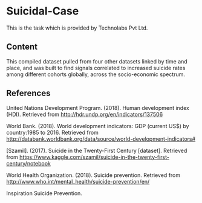 # Suicidal-Case
This is the task which is provided by Technolabs Pvt Ltd.

## Content
This compiled dataset pulled from four other datasets linked by time and place, and was built to find signals correlated to increased suicide rates among different cohorts globally, across the socio-economic spectrum.

## References
United Nations Development Program. (2018). Human development index (HDI). Retrieved from http://hdr.undp.org/en/indicators/137506

World Bank. (2018). World development indicators: GDP (current US$) by country:1985 to 2016. Retrieved from http://databank.worldbank.org/data/source/world-development-indicators#

[Szamil]. (2017). Suicide in the Twenty-First Century [dataset]. Retrieved from https://www.kaggle.com/szamil/suicide-in-the-twenty-first-century/notebook

World Health Organization. (2018). Suicide prevention. Retrieved from http://www.who.int/mental_health/suicide-prevention/en/

Inspiration
Suicide Prevention.
